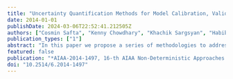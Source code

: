 ```yaml
---
title: "Uncertainty Quantification Methods for Model Calibration, Validation, and Risk Analysis"
date: 2014-01-01
publishDate: 2024-03-06T22:52:41.212505Z
authors: ["Cosmin Safta", "Kenny Chowdhary", "Khachik Sargsyan", "Habib N. Najm", "Bert Debusschere", "Laura Swiler", "Michael Eldred"]
publication_types: ["1"]
abstract: "In this paper we propose a series of methodologies to address the problems in the NASA Langley Multidisciplinary UQ Challenge. A Bayesian approach is employed to characterize and calibrate the epistemic parameters in problem A, while variance-based global sensitivity analysis is proposed for problem B. For problems C and D we propose nested sampling methods for mixed aleatory-epistemic UQ."
featured: false
publication: "*AIAA-2014-1497, 16-th AIAA Non-Deterministic Approaches Conference*"
doi: "10.2514/6.2014-1497"
---
```


